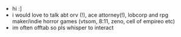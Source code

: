 * hi :]
* i would love to talk abt orv (!), ace attorney(!), lobcorp and rpg maker/indie horror games (vtsom, 8:11, zeno, cell of empireo etc)
* im often offtab so pls whisper to interact 
